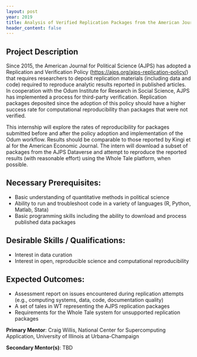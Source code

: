 ```yaml
---
layout: post
year: 2019
title: Analysis of Verified Replication Packages from the American Journal for Political Science
header_content: false
---
```


## Project Description

Since 2015, the American Journal for Political Science (AJPS) has adopted a
Replication and Verification Policy (https://ajps.org/ajps-replication-policy/)
that requires researchers to deposit replication materials (including data and
code) required to reproduce analytic results reported in published articles. In
cooperation with the Odum Institute for Research in Social Science, AJPS has
implemented a process for third-party verification. Replication packages
deposited since the adoption of this policy should have a higher success rate
for computational reproducibility than packages that were not verified.

This internship will explore the rates of reproducibility for packages submitted
before and after the policy adoption and implementation of the Odum workflow.
Results should be comparable to those reported by Kingi et al for the American
Economic Journal. The intern will download a subset of packages from the AJPS
Dataverse and attempt to reproduce the reported results (with reasonable effort)
using the Whole Tale platform, when possible.


## Necessary Prerequisites:
 * Basic understanding of quantitative methods in political science
 * Ability to run and troubleshoot code in a variety of languages (R, Python, Matlab, Stata)
 * Basic programming skills including the ability to download and process published data packages

## Desirable Skills / Qualifications:
 * Interest in data curation
 * Interest in open, reproducible science and computational reproducibility

## Expected Outcomes:
 * Assessment report on issues encountered during replication attempts (e.g., computing systems, data, code, documentation quality)
 * A set of tales in WT representing the AJPS replication packages
 * Requirements for the Whole Tale system for unsupported replication packages

**Primary Mentor**: Craig Willis, National Center for Supercomputing Application, University of Illinois at Urbana-Champaign

**Secondary Mentor(s)**: TBD

